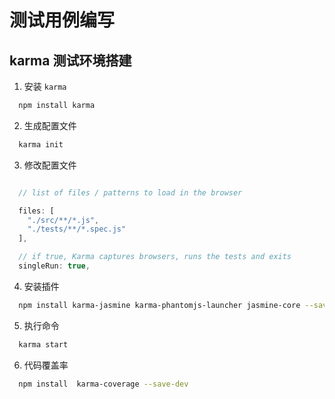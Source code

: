 # 测试用例编写

## karma 测试环境搭建

1. 安装 `karma`

```bash
  npm install karma
```

2. 生成配置文件

```bash
  karma init
```

3. 修改配置文件

```javascript

  // list of files / patterns to load in the browser

  files: [
    "./src/**/*.js",
    "./tests/**/*.spec.js"
  ],

  // if true, Karma captures browsers, runs the tests and exits
  singleRun: true,
```

4. 安装插件

```bash
  npm install karma-jasmine karma-phantomjs-launcher jasmine-core --save-dev
```

5. 执行命令

```bash
  karma start
```

6. 代码覆盖率

```bash
  npm install  karma-coverage --save-dev
```
